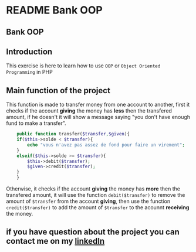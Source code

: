 
# **README Bank OOP**

## **Bank OOP**

## **Introduction**

This exercise is here to learn how to use `OOP` or `Object Oriented Programming` in PHP

## **Main function of the project**


This function is made to transfer money from one account to another, first it checks if the account **giving** the money has **less** then the transfered amount,
if he doesn't it will show a message saying "you don't have enough fund to make a transfer".
```php
    public function transfer($transfer,$given){
    if($this->solde < $transfer){
        echo "vous n'avez pas assez de fond pour faire un virement";
    }
    elseif($this->solde >= $transfer){
        $this->debit($transfer);
        $given->credit($transfer);   
    }
    }
```
Otherwise, it checks if the account **giving** the money has **more** then the transfered amount,
it will use the function `debit($transfer)` to remove the amount of `$transfer` from the account **giving**,
then use the function `credit($transfer)` to add the amount of `$transfer` to the acounnt **receiving** the money.

## **if you have question about the project you can contact me on my [linkedIn](https://www.linkedin.com/in/nassim-hammoudi-8a5235334/)**

